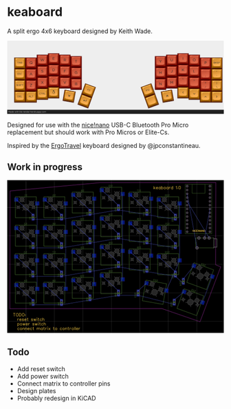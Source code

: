 # keaboard

A split ergo 4x6 keyboard designed by Keith Wade.

![keaboard](./images/keaboard_render.png)

Designed for use with the [nice!nano][nicenano] USB-C Bluetooth Pro Micro replacement
but should work with Pro Micros or Elite-Cs.

Inspired by the [ErgoTravel][ergotravel] keyboard designed by @jpconstantineau.

## Work in progress

![WIP](./images/WIP_2020-08-18%2007-08-13.png)

## Todo

* Add reset switch
* Add power switch
* Connect matrix to controller pins
* Design plates
* Probably redesign in KiCAD

[nicenano]: https://docs.nicekeyboards.com/#/nice!nano/
[ergotravel]: https://github.com/jpconstantineau/ErgoTravel
